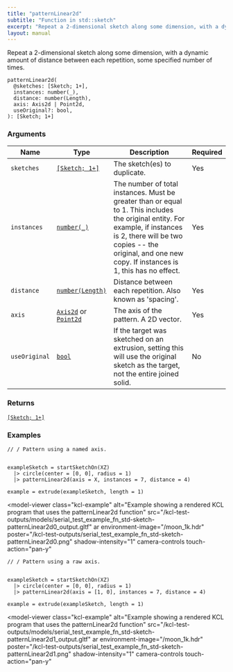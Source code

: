 ```yaml
---
title: "patternLinear2d"
subtitle: "Function in std::sketch"
excerpt: "Repeat a 2-dimensional sketch along some dimension, with a dynamic amount of distance between each repetition, some specified number of times."
layout: manual
---
```


Repeat a 2-dimensional sketch along some dimension, with a dynamic amount of distance between each repetition, some specified number of times.

```kcl
patternLinear2d(
  @sketches: [Sketch; 1+],
  instances: number(_),
  distance: number(Length),
  axis: Axis2d | Point2d,
  useOriginal?: bool,
): [Sketch; 1+]
```



### Arguments

| Name | Type | Description | Required |
|----------|------|-------------|----------|
| `sketches` | [`[Sketch; 1+]`](/docs/kcl-std/types/std-types-Sketch) | The sketch(es) to duplicate. | Yes |
| `instances` | [`number(_)`](/docs/kcl-std/types/std-types-number) | The number of total instances. Must be greater than or equal to 1. This includes the original entity. For example, if instances is 2, there will be two copies -- the original, and one new copy. If instances is 1, this has no effect. | Yes |
| `distance` | [`number(Length)`](/docs/kcl-std/types/std-types-number) | Distance between each repetition. Also known as 'spacing'. | Yes |
| `axis` | [`Axis2d`](/docs/kcl-std/types/std-types-Axis2d) or [`Point2d`](/docs/kcl-std/types/std-types-Point2d) | The axis of the pattern. A 2D vector. | Yes |
| `useOriginal` | [`bool`](/docs/kcl-std/types/std-types-bool) | If the target was sketched on an extrusion, setting this will use the original sketch as the target, not the entire joined solid. | No |

### Returns

[`[Sketch; 1+]`](/docs/kcl-std/types/std-types-Sketch)


### Examples

```kcl
// / Pattern using a named axis.


exampleSketch = startSketchOn(XZ)
  |> circle(center = [0, 0], radius = 1)
  |> patternLinear2d(axis = X, instances = 7, distance = 4)

example = extrude(exampleSketch, length = 1)

```


<model-viewer
  class="kcl-example"
  alt="Example showing a rendered KCL program that uses the patternLinear2d function"
  src="/kcl-test-outputs/models/serial_test_example_fn_std-sketch-patternLinear2d0_output.gltf"
  ar
  environment-image="/moon_1k.hdr"
  poster="/kcl-test-outputs/serial_test_example_fn_std-sketch-patternLinear2d0.png"
  shadow-intensity="1"
  camera-controls
  touch-action="pan-y"
>
</model-viewer>

```kcl
// / Pattern using a raw axis.


exampleSketch = startSketchOn(XZ)
  |> circle(center = [0, 0], radius = 1)
  |> patternLinear2d(axis = [1, 0], instances = 7, distance = 4)

example = extrude(exampleSketch, length = 1)

```


<model-viewer
  class="kcl-example"
  alt="Example showing a rendered KCL program that uses the patternLinear2d function"
  src="/kcl-test-outputs/models/serial_test_example_fn_std-sketch-patternLinear2d1_output.gltf"
  ar
  environment-image="/moon_1k.hdr"
  poster="/kcl-test-outputs/serial_test_example_fn_std-sketch-patternLinear2d1.png"
  shadow-intensity="1"
  camera-controls
  touch-action="pan-y"
>
</model-viewer>


